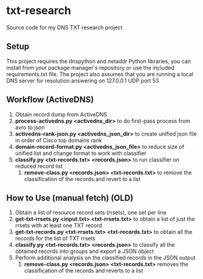 # txt-research
Source code for my DNS TXT research project

## Setup
This project requires the dnspython and netaddr Python libraries, you can install from your package manager's repository or use the included requirements.txt file. The project also assumes that you are running a local DNS server for resolution answering on 127.0.0.1 UDP port 53

## Workflow (ActiveDNS)
1. Obtain record dump from ActiveDNS
1. **process-activedns.py <activedns_dir>** to do first-pass process from avro to json
1. **activedns-rank-json.py <activedns_json_dir>** to create unified json file in order of Cisco top domains rank
1. **domain-record-format.py <activedns_json_file>** to reduce size of unified list and change format to work with classifier
1. **classify.py <txt-records.txt> <records.json>** to run classifier on reduced record list
    1. **remove-class.py <records.json> <txt-records.txt>** to remove the classification of the records and revert to a list

## How to Use (manual fetch) (OLD)
1. Obtain a list of resource record sets (rrsets), one set per line
1. **get-txt-rrsets.py <input.txt> <txt-rrsets.txt>** to obtain a list of just the rrsets with at least one TXT record
1. **get-txt-records.py <txt-rrsets.txt> <txt-records.txt>** to obtain all the records for the list of TXT rrsets
1. **classify.py <txt-records.txt> <records.json>** to classify all the obtained records into groups and export a JSON object
1. Perform additional analysis on the classified records in the JSON output
    1. **remove-class.py <records.json> <txt-records.txt>** removes the classification of the records and reverts to a list
